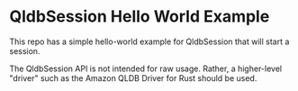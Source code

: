 # QldbSession Hello World Example
This repo has a simple hello-world example for QldbSession that will start a session.

The QldbSession API is not intended for raw usage. Rather, a higher-level "driver" such as the Amazon QLDB Driver for Rust should be used.

